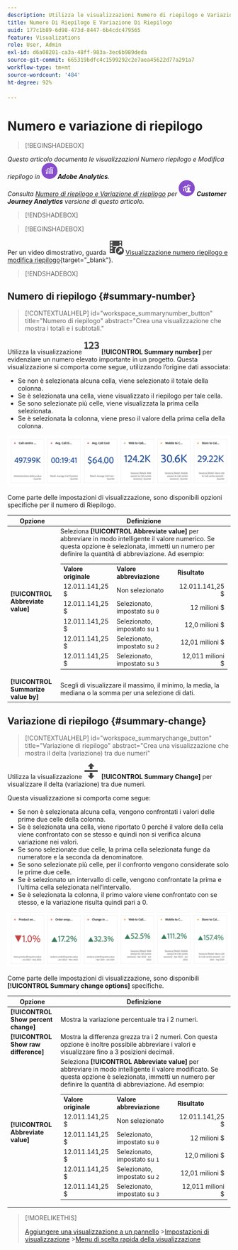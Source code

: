 ```yaml
---
description: Utilizza le visualizzazioni Numero di riepilogo e Variazione di riepilogo per visualizzare punti dati importanti in un progetto.
title: Numero Di Riepilogo E Variazione Di Riepilogo
uuid: 177c1b89-6d98-473d-8447-6b4cdc479565
feature: Visualizations
role: User, Admin
exl-id: d6a08201-ca3a-48ff-983a-3ec6b989deda
source-git-commit: 665319bdfc4c1599292c2e7aea45622d77a291a7
workflow-type: tm+mt
source-wordcount: '484'
ht-degree: 92%

---
```


# Numero e variazione di riepilogo

>[!BEGINSHADEBOX]

_Questo articolo documenta le visualizzazioni Numero riepilogo e Modifica riepilogo in_ ![AdobeAnalytics](/help/assets/icons/AdobeAnalytics.svg) _&#x200B;**Adobe Analytics**._<br/>_Consulta [Numero di riepilogo e Variazione di riepilogo](https://experienceleague.adobe.com/it/docs/analytics-platform/using/cja-workspace/visualizations/summary-number-change) per_ ![CustomerJourneyAnalytics](/help/assets/icons/CustomerJourneyAnalytics.svg) _&#x200B;**Customer Journey Analytics** versione di questo articolo._

>[!ENDSHADEBOX]

>[!BEGINSHADEBOX]

Per un video dimostrativo, guarda ![VideoCheckedOut](/help/assets/icons/VideoCheckedOut.svg) [Visualizzazione numero riepilogo e modifica riepilogo](https://video.tv.adobe.com/v/3416889/?quality=12&learn=on&captions=ita){target="_blank"}.

>[!ENDSHADEBOX]

## Numero di riepilogo {#summary-number}

<!-- markdownlint-disable MD034 -->

>[!CONTEXTUALHELP]
>id="workspace_summarynumber_button"
>title="Numero di riepilogo"
>abstract="Crea una visualizzazione che mostra i totali e i subtotali."

<!-- markdownlint-enable MD034 -->

Utilizza la visualizzazione ![Riepilogo](/help/assets/icons/123.svg) **[!UICONTROL Summary number]** per evidenziare un numero elevato importante in un progetto. Questa visualizzazione si comporta come segue, utilizzando l’origine dati associata:

* Se non è selezionata alcuna cella, viene selezionato il totale della colonna.
* Se è selezionata una cella, viene visualizzato il riepilogo per tale cella.
* Se sono selezionate più celle, viene visualizzata la prima cella selezionata.
* Se è selezionata la colonna, viene preso il valore della prima cella della colonna.

![Visualizzazione Numero di riepilogo](asses/../assets/summary-number.png)

Come parte delle impostazioni di visualizzazione, sono disponibili opzioni specifiche per il numero di Riepilogo.

| Opzione | Definizione |
|--- |--- |
| **[!UICONTROL Abbreviate value]** | Seleziona **[!UICONTROL Abbreviate value]** per abbreviare in modo intelligente il valore numerico. Se questa opzione è selezionata, immetti un numero per definire la quantità di abbreviazione. Ad esempio:<br/><table><tr><td>**Valore originale**</td><td>**Valore abbreviazione**</td><td>**Risultato**</td></tr><tr><td>12.011.141,25 $</td><td>Non selezionato</td><td  align="right">12.011.141,25 $</td></tr><tr><td>12.011.141,25 $</td><td>Selezionato, impostato su `0`</td><td align="right">12 milioni $</td></tr><tr><td>12.011.141,25 $</td><td> Selezionato, impostato su `1`</td><td  align="right">12,0 milioni $</td></tr><tr><td>12.011.141,25 $</td><td>Selezionato, impostato su `2`</td><td align="right">12,01 milioni $</td></tr><tr><td>12.011.141,25 $</td><td>Selezionato, impostato su `3`</td><td align="right">12,011 milioni $</td></tr></table> |
| **[!UICONTROL Summarize value by]** | Scegli di visualizzare il massimo, il minimo, la media, la mediana o la somma per una selezione di dati. |

## Variazione di riepilogo {#summary-change}

<!-- markdownlint-disable MD034 -->

>[!CONTEXTUALHELP]
>id="workspace_summarychange_button"
>title="Variazione di riepilogo"
>abstract="Crea una visualizzazione che mostra il delta (variazione) tra due numeri"

<!-- markdownlint-enable MD034 -->


Utilizza la visualizzazione ![MoveUpDown](/help/assets/icons/MoveUpDown.svg) **[!UICONTROL Summary Change]** per visualizzare il delta (variazione) tra due numeri. <!-- This is applicable for AA, not CJA: The green and red color of the Summary Change can be controlled through [custom event polarity](/help/admin/tools/success-events/success-event.md) or a calculated metric's [Show Upward Trend As](/help/components/calculated-metrics/workflow/cm-build-metrics.md) option.-->

<!--
The green and red color of the Summary Change can be controlled through [custom event polarity](/help/admin/tools/manage-rs/edit-settings/conversion-var-admin/c-success-events/success-event.md.md) or a calculated metric's [Show Upward Trend As](/help/components/calculated-metrics/calcmetric-workflow/cm-build-metrics.md) option.
-->

Questa visualizzazione si comporta come segue:

* Se non è selezionata alcuna cella, vengono confrontati i valori delle prime due celle della colonna.
* Se è selezionata una cella, viene riportato 0 perché il valore della cella viene confrontato con se stesso e quindi non si verifica alcuna variazione nei valori.
* Se sono selezionate due celle, la prima cella selezionata funge da numeratore e la seconda da denominatore.
* Se sono selezionate più celle, per il confronto vengono considerate solo le prime due celle.
* Se è selezionato un intervallo di celle, vengono confrontate la prima e l’ultima cella selezionata nell’intervallo.
* Se è selezionata la colonna, il primo valore viene confrontato con se stesso, e la variazione risulta quindi pari a 0.


![Visualizzazione delle modifiche di riepilogo che mostra il delta tra due numeri.](assets/summary-change.png)


Come parte delle impostazioni di visualizzazione, sono disponibili **[!UICONTROL Summary change options]** specifiche.

| Opzione | Definizione |
|--- |--- |
| **[!UICONTROL Show percent change]** | Mostra la variazione percentuale tra i 2 numeri. |
| **[!UICONTROL Show raw difference]** | Mostra la differenza grezza tra i 2 numeri. Con questa opzione è inoltre possibile abbreviare i valori e visualizzare fino a 3 posizioni decimali. |
| **[!UICONTROL Abbreviate value]** | Seleziona **[!UICONTROL Abbreviate value]** per abbreviare in modo intelligente il valore modificato. Se questa opzione è selezionata, immetti un numero per definire la quantità di abbreviazione. Ad esempio:<br/><table><tr><td>**Valore originale**</td><td>**Valore abbreviazione**</td><td>**Risultato**</td></tr><tr><td>12.011.141,25 $</td><td>Non selezionato</td><td  align="right">12.011.141,25 $</td></tr><tr><td>12.011.141,25 $</td><td>Selezionato, impostato su `0`</td><td align="right">12 milioni $</td></tr><tr><td>12.011.141,25 $</td><td> Selezionato, impostato su `1`</td><td  align="right">12,0 milioni $</td></tr><tr><td>12.011.141,25 $</td><td>Selezionato, impostato su `2`</td><td align="right">12,01 milioni $</td></tr><tr><td>12.011.141,25 $</td><td>Selezionato, impostato su `3`</td><td align="right">12,011 milioni $</td></tr></table> |

>[!MORELIKETHIS]
>
>[Aggiungere una visualizzazione a un pannello](/help/analyze/analysis-workspace/visualizations/freeform-analysis-visualizations.md#add-visualizations-to-a-panel)
>&#x200B;>[Impostazioni di visualizzazione](/help/analyze/analysis-workspace/visualizations/freeform-analysis-visualizations.md#settings)
>&#x200B;>[Menu di scelta rapida della visualizzazione](/help/analyze/analysis-workspace/visualizations/freeform-analysis-visualizations.md#context-menu)
>
